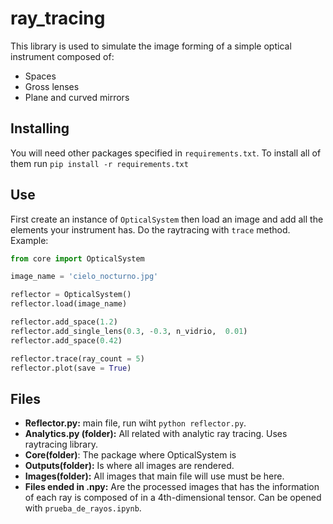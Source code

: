 # ray_tracing

This library is used to simulate the image forming of a simple optical instrument composed of:
- Spaces
- Gross lenses
- Plane and curved mirrors

## Installing

You will need other packages specified in `requirements.txt`. To install all of them run `pip install -r requirements.txt`

## Use

First create an instance of `OpticalSystem` then load an image and add all the elements your instrument has. Do the raytracing with `trace` method. Example:  

```python
from core import OpticalSystem

image_name = 'cielo_nocturno.jpg'

reflector = OpticalSystem()
reflector.load(image_name)

reflector.add_space(1.2)
reflector.add_single_lens(0.3, -0.3, n_vidrio,  0.01)
reflector.add_space(0.42)

reflector.trace(ray_count = 5)
reflector.plot(save = True) 
```
## Files

- **Reflector.py:** main file, run wiht  `python reflector.py`.
- **Analytics.py (folder):** All related with analytic ray tracing. Uses raytracing library.
- **Core(folder)**: The package where OpticalSystem is
- **Outputs(folder):** Is where all images are rendered.
- **Images(folder):** All images that main file will use must be here.
- **Files ended in .npy:** Are the processed images that has the information of each ray is composed of in a 4th-dimensional tensor. Can be opened with `prueba_de_rayos.ipynb`.
